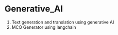 # Generative_AI
1. Text generation and translation using generative AI
2. MCQ Generator using langchain
